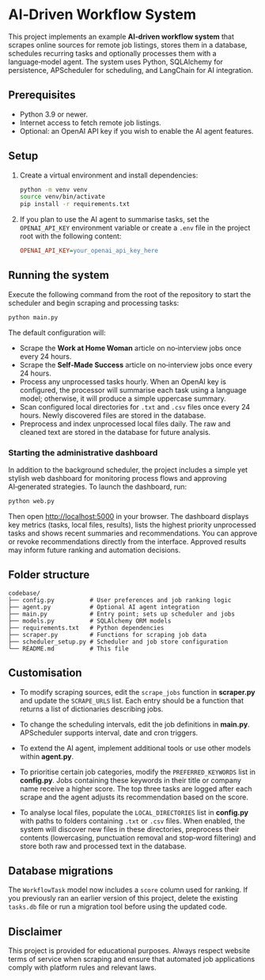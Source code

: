 # AI‑Driven Workflow System

This project implements an example **AI‑driven workflow system** that scrapes online sources for remote job listings, stores them in a database, schedules recurring tasks and optionally processes them with a language‑model agent.  The system uses Python, SQLAlchemy for persistence, APScheduler for scheduling, and LangChain for AI integration.

## Prerequisites

* Python 3.9 or newer.
* Internet access to fetch remote job listings.
* Optional: an OpenAI API key if you wish to enable the AI agent features.

## Setup

1. Create a virtual environment and install dependencies:

   ```bash
   python -m venv venv
   source venv/bin/activate
   pip install -r requirements.txt
   ```

2. If you plan to use the AI agent to summarise tasks, set the `OPENAI_API_KEY` environment variable or create a `.env` file in the project root with the following content:

   ```ini
   OPENAI_API_KEY=your_openai_api_key_here
   ```

## Running the system

Execute the following command from the root of the repository to start the scheduler and begin scraping and processing tasks:

```bash
python main.py
```

The default configuration will:

* Scrape the **Work at Home Woman** article on no‑interview jobs once every 24 hours.
* Scrape the **Self‑Made Success** article on no‑interview jobs once every 24 hours.
* Process any unprocessed tasks hourly.  When an OpenAI key is configured, the processor will summarise each task using a language model; otherwise, it will produce a simple uppercase summary.
* Scan configured local directories for `.txt` and `.csv` files once every 24 hours.  Newly discovered files are stored in the database.
* Preprocess and index unprocessed local files daily.  The raw and cleaned text are stored in the database for future analysis.

### Starting the administrative dashboard

In addition to the background scheduler, the project includes a simple yet stylish web dashboard for monitoring process flows and approving AI‑generated strategies.  To launch the dashboard, run:

```bash
python web.py
```

Then open <http://localhost:5000> in your browser.  The dashboard displays key metrics (tasks, local files, results), lists the highest priority unprocessed tasks and shows recent summaries and recommendations.  You can approve or revoke recommendations directly from the interface.  Approved results may inform future ranking and automation decisions.

## Folder structure

```
codebase/
├── config.py          # User preferences and job ranking logic
├── agent.py           # Optional AI agent integration
├── main.py            # Entry point; sets up scheduler and jobs
├── models.py          # SQLAlchemy ORM models
├── requirements.txt   # Python dependencies
├── scraper.py         # Functions for scraping job data
├── scheduler_setup.py # Scheduler and job store configuration
└── README.md          # This file
```

## Customisation

* To modify scraping sources, edit the `scrape_jobs` function in **scraper.py** and update the `SCRAPE_URLS` list.  Each entry should be a function that returns a list of dictionaries describing jobs.
* To change the scheduling intervals, edit the job definitions in **main.py**.  APScheduler supports interval, date and cron triggers.
* To extend the AI agent, implement additional tools or use other models within **agent.py**.
* To prioritise certain job categories, modify the `PREFERRED_KEYWORDS` list in **config.py**.  Jobs containing these keywords in their title or company name receive a higher score.  The top three tasks are logged after each scrape and the agent adjusts its recommendation based on the score.

* To analyse local files, populate the `LOCAL_DIRECTORIES` list in **config.py** with paths to folders containing `.txt` or `.csv` files.  When enabled, the system will discover new files in these directories, preprocess their contents (lowercasing, punctuation removal and stop‑word filtering) and store both raw and processed text in the database.

## Database migrations

The `WorkflowTask` model now includes a `score` column used for ranking.  If you previously ran an earlier version of this project, delete the existing `tasks.db` file or run a migration tool before using the updated code.

## Disclaimer

This project is provided for educational purposes.  Always respect website terms of service when scraping and ensure that automated job applications comply with platform rules and relevant laws.